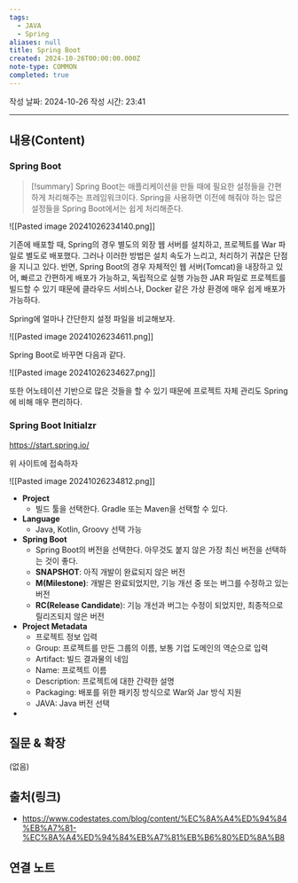 ```yaml
---
tags:
  - JAVA
  - Spring
aliases: null
title: Spring Boot
created: 2024-10-26T00:00:00.000Z
note-type: COMMON
completed: true
---
```

작성 날짜: 2024-10-26
작성 시간: 23:41


----
## 내용(Content)

### Spring Boot

>[!summary]
>Spring Boot는 애플리케이션을 만들 때에 필요한 설정들을 간편하게 처리해주는 프레임워크이다. Spring을 사용하면 이전에 해줘야 하는 많은 설정들을 Spring Boot에서는 쉽게 처리해준다.


![[Pasted image 20241026234140.png]]

기존에 배포할 때, Spring의 경우 별도의 외장 웹 서버를 설치하고, 프로젝트를 War 파일로 별도로 배포했다. 그러나 이러한 방법은 설치 속도가 느리고, 처리하기 귀찮은 단점을 지니고 있다. 반면, Spring Boot의 경우 자체적인 웹 서버(Tomcat)을 내장하고 있어, 빠르고 간편하게 배포가 가능하고, 독립적으로 실행 가능한 JAR 파일로 프로젝트를 빌드할 수 있기 때문에 클라우드 서비스나, Docker 같은 가상 환경에 매우 쉽게 배포가 가능하다.

Spring에 얼마나 간단한지 설정 파일을 비교해보자.

![[Pasted image 20241026234611.png]]

Spring Boot로 바꾸면 다음과 같다.

![[Pasted image 20241026234627.png]]

또한 어노테이션 기반으로 많은 것들을 할 수 있기 때문에 프로젝트 자체 관리도 Spring에 비해 매우 편리하다.

### Spring Boot Initialzr

https://start.spring.io/

위 사이트에 접속하자

![[Pasted image 20241026234812.png]]

- **Project**
	- 빌드 툴을 선택한다. Gradle 또는 Maven을 선택할 수 있다.
- **Language**
	- Java, Kotlin, Groovy 선택 가능
- **Spring Boot**
	- Spring Boot의 버전을 선택한다. 아무것도 붙지 않은 가장 최신 버전을 선택하는 것이 좋다.
	- **SNAPSHOT**: 아직 개발이 완료되지 않은 버전
	- **M(Milestone)**: 개발은 완료되었지만, 기능 개선 중 또는 버그를 수정하고 있는 버전
	- **RC(Release Candidate**): 기능 개선과 버그는 수정이 되었지만, 최종적으로 릴리즈되지 않은 버전
- **Project Metadata**
	- 프로젝트 정보 입력
	- Group: 프로젝트를 만든 그룹의 이름, 보통 기업 도메인의 역순으로 입력
	- Artifact: 빌드 결과물의 네임
	- Name: 프로젝트 이름
	- Description: 프로젝트에 대한 간략한 설명
	- Packaging: 배포를 위한 패키징 방식으로 War와 Jar 방식 지원
	- JAVA: Java 버전 선택
- 

## 질문 & 확장

(없음)

## 출처(링크)

- https://www.codestates.com/blog/content/%EC%8A%A4%ED%94%84%EB%A7%81-%EC%8A%A4%ED%94%84%EB%A7%81%EB%B6%80%ED%8A%B8

## 연결 노트











